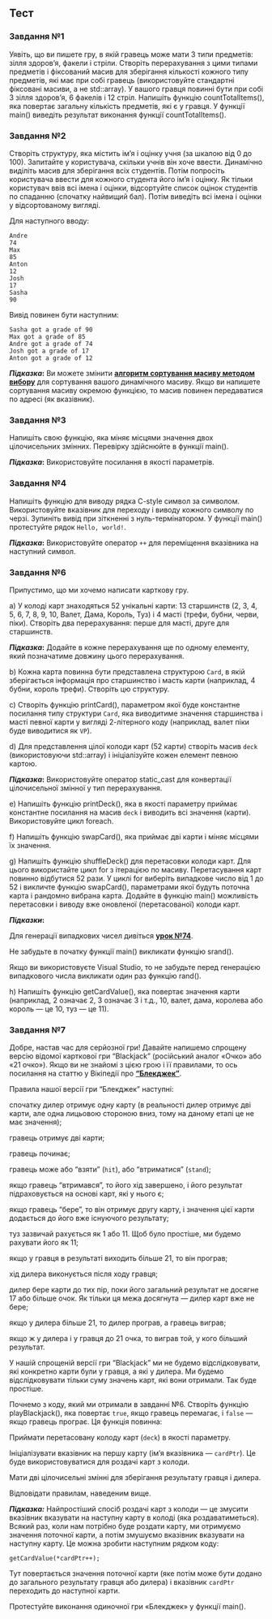 ## Тест

### Завдання №1

Уявіть, що ви пишете гру, в якій гравець може мати 3 типи предметів: зілля здоров’я, факели і стріли. Створіть перерахування з цими типами предметів і фіксований масив для зберігання кількості кожного типу предметів, які має при собі гравець (використовуйте стандартні фіксовані масиви, а не std::array). У вашого гравця повинні бути при собі 3 зілля здоров’я, 6 факелів і 12 стріл. Напишіть функцію countTotalItems(), яка повертає загальну кількість предметів, які є у гравця. У функції main() виведіть результат виконання функції countTotalItems().

### Завдання №2

Створіть структуру, яка містить ім’я і оцінку учня (за шкалою від 0 до 100). Запитайте у користувача, скільки учнів він хоче ввести. Динамічно виділіть масив для зберігання всіх студентів. Потім попросіть користувача ввести для кожного студента його ім’я і оцінку. Як тільки користувач ввів всі імена і оцінки, відсортуйте список оцінок студентів по спаданню (спочатку найвищий бал). Потім виведіть всі імена і оцінки у відсортованому вигляді.

Для наступного вводу:

```
Andre  
74  
Max  
85  
Anton  
12  
Josh  
17  
Sasha  
90
```

Вивід повинен бути наступним:

```
Sasha got a grade of 90  
Max got a grade of 85  
Andre got a grade of 74  
Josh got a grade of 17  
Anton got a grade of 12
```

**_Підказка_:**  Ви можете змінити  [**алгоритм сортування масиву методом вибору**](https://acode.com.ua/urok-80-sortuvannya-masyviv-metodom-vyboru/)  для сортування вашого динамічного масиву. Якщо ви напишете сортування масиву окремою функцією, то масив повинен передаватися по адресі (як вказівник).

### Завдання №3

Напишіть свою функцію, яка міняє місцями значення двох цілочисельних змінних. Перевірку здійснюйте в функції main().

**_Підказка_:**  Використовуйте посилання в якості параметрів.

### Завдання №4

Напишіть функцію для виводу рядка C-style символ за символом. Використовуйте вказівник для переходу і виводу кожного символу по черзі. Зупиніть вивід при зіткненні з нуль-термінатором. У функції main() протестуйте рядок  `Hello, world!`.

**_Підказка_:**  Використовуйте оператор  `++`  для переміщення вказівника на наступний символ.

### Завдання №6

Припустимо, що ми хочемо написати карткову гру.

a) У колоді карт знаходяться 52 унікальні карти: 13 старшинств (2, 3, 4, 5, 6, 7, 8, 9, 10, Валет, Дама, Король, Туз) і 4 масті (трефи, бубни, черви, піки). Створіть два перерахування: перше для масті, друге для старшинств.

**_Підказка_:** Додайте в кожне перерахування ще по одному елементу, який позначатиме довжину цього перерахування.

b) Кожна карта повинна бути представлена структурою  `Card`, в якій зберігається інформація про старшинство і масть карти (наприклад, 4 бубни, король трефи). Створіть цю структуру.

c) Створіть функцію printCard(), параметром якої буде константне посилання типу структури  `Card`, яка виводитиме значення старшинства і масті певної карти у вигляді 2-літерного коду (наприклад, валет піки буде виводитися як  `VP`).

d) Для представлення цілої колоди карт (52 карти) створіть масив  `deck`  (використовуючи std::array) і ініціалізуйте кожен елемент певною картою.

**_Підказка_:**  Використовуйте оператор static_cast для конвертації цілочисельної змінної у тип перерахування.

е) Напишіть функцію printDeck(), яка в якості параметру приймає константне посилання на масив  `deck`  і виводить всі значення (карти). Використовуйте цикл foreach.

f) Напишіть функцію swapCard(), яка приймає дві карти і міняє місцями їх значення.

g) Напишіть функцію shuffleDeck() для перетасовки колоди карт. Для цього використайте цикл for з ітерацією по масиву. Перетасування карт повинно відбутися 52 рази. У циклі for виберіть випадкове число від 1 до 52 і викличте функцію swapCard(), параметрами якої будуть поточна карта і рандомно вибрана карта. Додайте в функцію main() можливість перетасовки і виводу вже оновленої (перетасованої) колоди карт.

**_Підказки_:**

Для генерації випадкових чисел дивіться  [**урок №74**](https://acode.com.ua/urok-74-generatsiya-randomnyh-chysel/).

Не забудьте в початку функції main() викликати функцію srand().

Якщо ви використовуєте Visual Studio, то не забудьте перед генерацією випадкового числа викликати один раз функцію rand().

h) Напишіть функцію getCardValue(), яка повертає значення карти (наприклад, 2 означає 2, 3 означає 3 і т.д., 10, валет, дама, королева або король — це 10, туз — це 11).

### Завдання №7

Добре, настав час для серйозної гри! Давайте напишемо спрощену версію відомої карткової гри “Blackjack” (російський аналог «Очко» або «21 очко»). Якщо ви не знайомі з цією грою і її правилами, то ось посилання на статтю у Вікіпедії про  [**“Блекджек”**](https://uk.wikipedia.org/wiki/%D0%91%D0%BB%D0%B5%D0%BA%D0%B4%D0%B6%D0%B5%D0%BA).

Правила нашої версії гри “Блекджек” наступні:

спочатку дилер отримує одну карту (в реальності дилер отримує дві карти, але одна лицьовою стороною вниз, тому на даному етапі це не має значення);

гравець отримує дві карти;

гравець починає;

гравець може або “взяти” (`hit`), або “втриматися” (`stand`);

якщо гравець “втримався”, то його хід завершено, і його результат підраховується на основі карт, які у нього є;

якщо гравець “бере”, то він отримує другу карту, і значення цієї карти додається до його вже існуючого результату;

туз зазвичай рахується як 1 або 11. Щоб було простіше, ми будемо рахувати його як 11;

якщо у гравця в результаті виходить більше 21, то він програв;

хід дилера виконується після ходу гравця;

дилер бере карти до тих пір, поки його загальний результат не досягне 17 або більше очок. Як тільки ця межа досягнута — дилер карт вже не бере;

якщо у дилера більше 21, то дилер програв, а гравець виграв;

якщо ж у дилера і у гравця до 21 очка, то виграв той, у кого більший результат.

У нашій спрощеній версії гри “Blackjack” ми не будемо відслідковувати, які конкретно карти були у гравця, а які у дилера. Ми будемо відслідковувати тільки суму значень карт, які вони отримали. Так буде простіше.

Почнемо з коду, який ми отримали в завданні №6. Створіть функцію playBlackjack(), яка повертає  `true`, якщо гравець перемагає, і  `false`  — якщо гравець програє. Ця функція повинна:

Приймати перетасовану колоду карт (`deck`) в якості параметру.

Ініціалізувати вказівник на першу карту (ім’я вказівника —  `cardPtr`). Це буде використовуватися для роздачі карт з колоди.

Мати дві цілочисельні змінні для зберігання результату гравця і дилера.

Відповідати правилам, наведеним вище.

**_Підказка:_**  Найпростіший спосіб роздачі карт з колоди — це змусити вказівник вказувати на наступну карту в колоді (яка роздаватиметься). Всякий раз, коли нам потрібно буде роздати карту, ми отримуємо значення поточної карти, а потім змушуємо вказівник вказувати на наступну карту. Це можна зробити наступним рядком коду:

`getCardValue(*cardPtr++);`

Тут повертається значення поточної карти (яке потім може бути додано до загального результату гравця або дилера) і вказівник  `cardPtr`  переходить до наступної карти.

Протестуйте виконання одиночної гри «Блекджек» у функції main().
